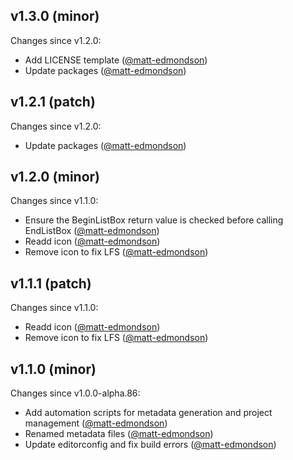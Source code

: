 ## v1.3.0 (minor)

Changes since v1.2.0:

- Add LICENSE template ([@matt-edmondson](https://github.com/matt-edmondson))
- Update packages ([@matt-edmondson](https://github.com/matt-edmondson))

## v1.2.1 (patch)

Changes since v1.2.0:

- Update packages ([@matt-edmondson](https://github.com/matt-edmondson))

## v1.2.0 (minor)

Changes since v1.1.0:

- Ensure the BeginListBox return value is checked before calling EndListBox ([@matt-edmondson](https://github.com/matt-edmondson))
- Readd icon ([@matt-edmondson](https://github.com/matt-edmondson))
- Remove icon to fix LFS ([@matt-edmondson](https://github.com/matt-edmondson))

## v1.1.1 (patch)

Changes since v1.1.0:

- Readd icon ([@matt-edmondson](https://github.com/matt-edmondson))
- Remove icon to fix LFS ([@matt-edmondson](https://github.com/matt-edmondson))

## v1.1.0 (minor)

Changes since v1.0.0-alpha.86:

- Add automation scripts for metadata generation and project management ([@matt-edmondson](https://github.com/matt-edmondson))
- Renamed metadata files ([@matt-edmondson](https://github.com/matt-edmondson))
- Update editorconfig and fix build errors ([@matt-edmondson](https://github.com/matt-edmondson))


